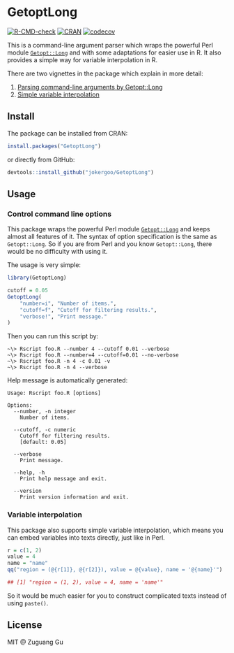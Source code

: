 # GetoptLong

[![R-CMD-check](https://github.com/jokergoo/GetoptLong/workflows/R-CMD-check/badge.svg)](https://github.com/jokergoo/GetoptLong/actions)
[![CRAN](http://www.r-pkg.org/badges/version/GetoptLong)](https://cran.r-project.org/web/packages/GetoptLong/index.html) 
[![codecov](https://img.shields.io/codecov/c/github/jokergoo/GetoptLong.svg)](https://codecov.io/github/jokergoo/GetoptLong) 

This is a command-line argument parser which wraps the powerful Perl module
[`Getopt::Long`](http://perldoc.perl.org/Getopt/Long.html) and with some
adaptations for easier use in R. It also provides a simple way for variable
interpolation in R.

There are two vignettes in the package which explain in more detail:

1. [Parsing command-line arguments by Getopt::Long](http://jokergoo.github.io/GetoptLong/articles/GetoptLong.html)
2. [Simple variable interpolation](http://jokergoo.github.io/GetoptLong/articles/variable_interpolation.html)

## Install

The package can be installed from CRAN:

```r
install.packages("GetoptLong")
```

or directly from GitHub:

```r
devtools::install_github("jokergoo/GetoptLong")
```

## Usage

### Control command line options

This package wraps the powerful Perl module
[`Getopt::Long`](https://metacpan.org/pod/Getopt::Long) and keeps almost all
features of it. The syntax of option specification is the same as
`Getopt::Long`. So if you are from Perl and you know `Getopt::Long`,
there would be no difficulty with using it.

The usage is very simple:

```r
library(GetoptLong)

cutoff = 0.05
GetoptLong(
    "number=i", "Number of items.",
    "cutoff=f", "Cutoff for filtering results.",
    "verbose!", "Print message."
)
```

Then you can run this script by:

```
~\> Rscript foo.R --number 4 --cutoff 0.01 --verbose
~\> Rscript foo.R --number=4 --cutoff=0.01 --no-verbose
~\> Rscript foo.R -n 4 -c 0.01 -v
~\> Rscript foo.R -n 4 --verbose
```

Help message is automatically generated:

```
Usage: Rscript foo.R [options]

Options:
  --number, -n integer
    Number of items.
 
  --cutoff, -c numeric
    Cutoff for filtering results.
    [default: 0.05]
 
  --verbose
    Print message.
 
  --help, -h
    Print help message and exit.
 
  --version
    Print version information and exit.

```


### Variable interpolation

This package also supports simple variable interpolation, which means you
can embed variables into texts directly, just like in Perl.

```r
r = c(1, 2)
value = 4
name = "name"
qq("region = (@{r[1]}, @{r[2]}), value = @{value}, name = '@{name}'")

## [1] "region = (1, 2), value = 4, name = 'name'"
```

So it would be much easier for you to construct complicated texts instead of
using `paste()`.


## License

MIT @ Zuguang Gu
